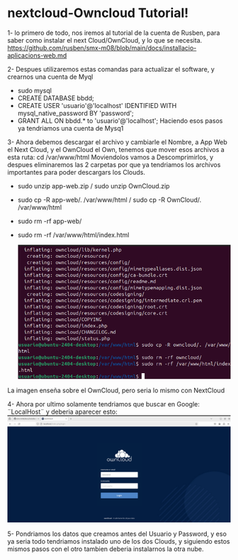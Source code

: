 # nextcloud-Owncloud Tutorial!

1- lo primero de todo, nos iremos al tutorial de la cuenta de Rusben, para saber como instalar el next Cloud/OwnCloud, y lo que se necesita.
https://github.com/rusben/smx-m08/blob/main/docs/installacio-aplicacions-web.md

2- Despues utilizaremos estas comandas para actualizar el software, y crearnos una cuenta de Myql

- sudo mysql
- CREATE DATABASE bbdd;
- CREATE USER 'usuario'@'localhost' IDENTIFIED WITH mysql_native_password BY 'password';
- GRANT ALL ON bbdd.* to 'usuario'@'localhost';
Haciendo esos pasos ya tendriamos una cuenta de Mysq1

3- Ahora debemos descargar el archivo y cambiarle el Nombre, a App Web el Next Cloud, y el OwnCloud el Own, tenemos que mover esos archivos a esta ruta: cd /var/www/html
Moviendolos vamos a Descomprimirlos, y despues eliminaremos las 2 carpetas por que ya tendriamos los archivos importantes para poder descargars los Clouds.

- sudo unzip app-web.zip / sudo unzip OwnCloud.zip
- sudo cp -R app-web/. /var/www/html / sudo cp -R OwnCloud/. /var/www/html
- sudo rm -rf app-web/
- sudo rm -rf /var/www/html/index.html

  ![Imatge de rprjose](Imagenes/Imagen1.jpeg)

La imagen enseña sobre el OwnCloud, pero seria lo mismo con NextCloud

4- Ahora por ultimo solamente tendriamos que buscar en Google: ¨LocalHost¨ y deberia aparecer esto:
![Imatge de rprjose](Imagenes/Imagen2.jpeg)

5- Pondriamos los datos que creamos antes del Usuario y Password, y eso ya seria todo tendriamos instalado uno de los dos Clouds, y siguiendo estos mismos pasos con el otro tambien deberia instalarnos la otra nube.
